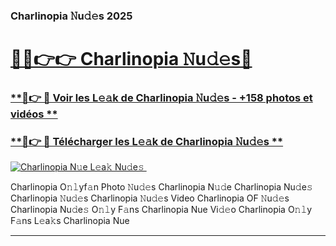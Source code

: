 ### Charlinopia 𝙽u𝚍𝚎s 2025  

# <h1><a href="(https://rebrand.ly/accesvip">🔗🔗👉👉 Charlinopia 𝙽u𝚍𝚎s🔗</a></h1>

### [ **🔗👉 🔴 Voir les L𝚎𝚊k de Charlinopia 𝙽u𝚍𝚎s - +158 photos et vidéos **](https://rebrand.ly/accesvip)
### [ **🔗👉 🔴 Télécharger les L𝚎𝚊k de Charlinopia 𝙽u𝚍𝚎s **](https://rebrand.ly/accesvip)  

[![Charlinopia N𝚞e L𝚎a𝚔 Nu𝚍e𝚜 ](https://i.imgur.com/0qMVB7G.gif)](https://rebrand.ly/accesvip)  

Charlinopia O𝚗𝚕yf𝚊n Photo 𝙽u𝚍𝚎s
Charlinopia N𝚞𝚍e
Charlinopia Nu𝚍e𝚜
Charlinopia 𝙽u𝚍𝚎s
Charlinopia 𝙽u𝚍𝚎s Video
Charlinopia OF 𝙽u𝚍𝚎s
Charlinopia Nu𝚍e𝚜 O𝚗𝚕y F𝚊ns
Charlinopia Nue Vi𝚍𝚎o
Charlinopia O𝚗𝚕y F𝚊ns L𝚎a𝚔s
Charlinopia Nue

___  
